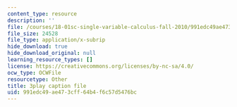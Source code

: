 ```yaml
---
content_type: resource
description: ''
file: /courses/18-01sc-single-variable-calculus-fall-2010/991edc49ae473cff64b4f6c57d5476bc_13UPhn32Mjs.srt
file_size: 24528
file_type: application/x-subrip
hide_download: true
hide_download_original: null
learning_resource_types: []
license: https://creativecommons.org/licenses/by-nc-sa/4.0/
ocw_type: OCWFile
resourcetype: Other
title: 3play caption file
uid: 991edc49-ae47-3cff-64b4-f6c57d5476bc
---
```


